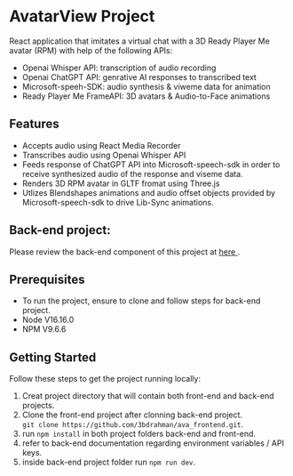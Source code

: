 # AvatarView Project
React application that imitates a virtual chat with a 3D Ready Player Me avatar (RPM) with help of the following APIs:
- Openai Whisper API: transcription of audio recording
- Openai ChatGPT API:  genrative AI responses to transcribed text
- Microsoft-speeh-SDK: audio synthesis & viweme data for animation
- Ready Player Me FrameAPI: 3D avatars & Audio-to-Face animations

## Features
- Accepts audio using React Media Recorder
- Transcribes audio using Openai Whisper API
- Feeds response of ChatGPT API into Microsoft-speech-sdk in order to receive synthesized audio of the response and viseme data.
- Renders 3D RPM avatar in GLTF fromat using Three.js
- Utlizes Blendshapes animations and audio offset objects provided by Microsoft-speech-sdk to drive Lib-Sync animations.

## Back-end project:
Please review the back-end component of this project at <a href="https://github.com/3bdrahman/ava_backend"> here </a>.

## Prerequisites 
- To run the project, ensure to clone and follow steps for back-end project.
- Node V16.16.0
- NPM   V9.6.6

## Getting Started
Follow these steps to get the project running locally:
1. Creat project directory that will contain both front-end and back-end projects.
2. Clone the front-end project after clonning back-end project.
<br>`git clone https://github.com/3bdrahman/ava_frontend.git`.
3. run `npm install` in both project folders back-end and front-end.
4. refer to back-end documentation regarding environment variables / API keys.
5. inside back-end project folder run `npm run dev`.
